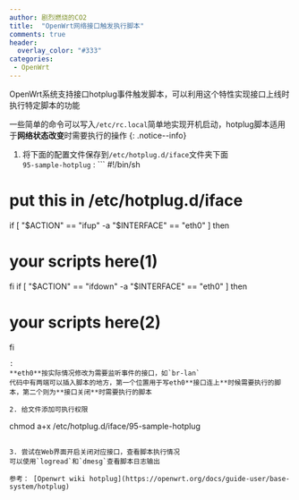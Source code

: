 ```yaml
---
author: 剧烈燃烧的CO2
title:  "OpenWrt网络接口触发执行脚本"
comments: true
header:
  overlay_color: "#333"
categories: 
 - OpenWrt
---
```


OpenWrt系统支持接口hotplug事件触发脚本，可以利用这个特性实现接口上线时执行特定脚本的功能

一些简单的命令可以写入`/etc/rc.local`简单地实现开机启动，hotplug脚本适用于**网络状态改变**时需要执行的操作
{: .notice--info}  

1. 将下面的配置文件保存到`/etc/hotplug.d/iface`文件夹下面  
`95-sample-hotplug`
: ```
#!/bin/sh
# put this in /etc/hotplug.d/iface
if [ "$ACTION" == "ifup" -a "$INTERFACE" == "eth0" ]
then
# your scripts here(1) #
fi
if [ "$ACTION" == "ifdown" -a "$INTERFACE" == "eth0" ]
then
# your scripts here(2) #
fi
```  
: 
**eth0**按实际情况修改为需要监听事件的接口，如`br-lan`  
代码中有两端可以插入脚本的地方，第一个位置用于写eth0**接口连上**时候需要执行的脚本，第二个则为**接口关闭**时需要执行的脚本

2. 给文件添加可执行权限
```
chmod a+x /etc/hotplug.d/iface/95-sample-hotplug
```

3. 尝试在Web界面开启关闭对应接口，查看脚本执行情况
可以使用`logread`和`dmesg`查看脚本日志输出

参考： [Openwrt wiki hotplug](https://openwrt.org/docs/guide-user/base-system/hotplug)


